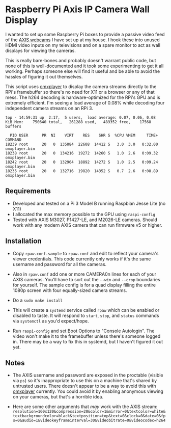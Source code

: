 # Raspberry Pi Axis IP Camera Wall Display

I wanted to set up some Raspberry Pi boxes to provide a passive video feed
of the [AXIS webcams] I have set up at my house.  I hook these into unused
HDMI video inputs on my televisions and on a spare monitor to act as wall
displays for viewing the cameras.

This is really bare-bones and probably doesn't warrant public code, but 
none of this is well-documented and it took some experimenting to get it
all working.  Perhaps someone else will find it useful and be able to avoid
the hassles of figuring it out themselves.

This script uses [omxplayer] to display the camera streams directly to the 
RPi's framebuffer so there's no need for X11 or a browser or any of that mess.
The h264 decoding is hardware-optimized for the RPi's GPU and is extremely
efficient.  I'm seeing a load average of 0.08% while decoding four independent
camera streams on an RPi 3.

    top - 14:59:31 up  2:17,  5 users,  load average: 0.07, 0.06, 0.08
    KiB Mem:    750640 total,   261288 used,   489352 free,    17568 buffers

      PID USER      PR  NI    VIRT    RES    SHR S  %CPU %MEM     TIME+ COMMAND
    18239 root      20   0  135084  22608  14412 S   3.0  3.0   0:32.00 omxplayer.bin
    18238 root      20   0  134216  19272  14260 S   1.0  2.6   0:09.32 omxplayer.bin
    18242 root      20   0  132964  18892  14272 S   1.0  2.5   0:09.24 omxplayer.bin
    18235 root      20   0  132716  19820  14352 S   0.7  2.6   0:08.89 omxplayer.bin

## Requirements

- Developed and tested on a Pi 3 Model B running Raspbian Jesse Lite (no X11)
- I allocated the max memory possible to the GPU using `raspi-config`
- Tested with AXIS M3027, P1427-LE, and M2026-LE cameras.  Should work with
  any modern AXIS camera that can run firmware v5 or higher.

## Installation

- Copy `rpaw.conf.sample` to `rpaw.conf` and edit to reflect your camera's
  viewer credentials.  This code currently only works if it's the same 
  username and password for all the cameras.

- Also in `rpaw.conf` add one or more CAMERA0n lines for each of your 
  AXIS cameras.  You'll have to sort out the `--win` and `--crop`
  boundaries for yourself.  The sample config is for a quad display filling
  the entire 1080p screen with four equally-sized camera streams.

- Do a `sudo make install`

- This will create a `systemd` service called `rpaw` which can be enabled or
  disabled to taste.  It will respond to `start`, `stop`, and `status` 
  commands via `systemctl` as you'd expect/hope.

- Run `raspi-config` and set Boot Options to "Console Autologin".  The
  video won't make it to the framebuffer unless there's someone logged in.
  There may be a way to fix this in systemd, but I haven't figured it out
  yet.

## Notes

- The AXIS username and password are exposed in the proctable (visible via `ps`)
  so it's inappropriate to use this on a machine that's shared by untrusted 
  users.  There doesn't appear to be a way to avoid this with [omxplayer]
  currently.  You could avoid it by enabling anonymous viewing on your
  cameras, but that's a horrible idea.

- Here are some other arguments that *may* work with the AXIS stream:
  `resolution=160x120&compression=20&color=1&mirror=0&textcolor=white&textbackgroundcolor=black&textposition=top&text=0&clock=0&date=0&fps=0&audio=1&videokeyframeinterval=30&videobitrate=0&videocodec=h264`

[AXIS webcams]: https://www.axis.com/us/en/products/network-cameras
[omxplayer]: https://github.com/popcornmix/omxplayer

